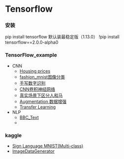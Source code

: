 # Tensorflow 
### 安装
pip install tensorflow 默认装最稳定版（1.13.0）
!pip install tensorflow==2.0.0-alpha0 

### TensorFlow_example
* CNN
  * [Housing prices](https://github.com/lukkyy/TensorFlow_example/blob/master/example-contents/1_housing_price.py)
  * [fashion_mnist图像分类](https://github.com/lukkyy/Computer-version-toturials/blob/master/example/fashion_mnist.py)
  * [手写数字识别](https://github.com/lukkyy/Computer-version-toturials/blob/master/example/mnist.py)
  * [CNN卷积神经网络](https://github.com/lukkyy/Computer-version-toturials/blob/master/example/Convolution.py)
  * [真实场景下区分人和马](https://github.com/lukkyy/Computer-version-toturials/blob/master/example/binary.py)
  * [Augmentation 数据增强](https://github.com/lukkyy/Computer-version-toturials/blob/master/example/Augmentation.py)
  * [Transfer Learning](https://github.com/lukkyy/Computer-version-toturials/blob/master/example/Transfer_Learning.md)
* NLP
  * [BBC_Text]()
  *
### kaggle
* [Sign Language MNIST(Multi-class)](https://github.com/lukkyy/TensorFlow_example/blob/master/kaggle/Multi-class_Classifier.py)
* [ImageDataGenerator](https://github.com/lukkyy/Computer-version-toturials/blob/master/example/dogs_or_cats.py)
